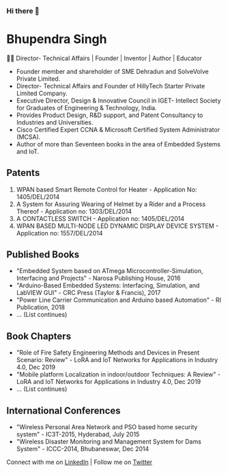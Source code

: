### Hi there 👋

<!--
**itsbhupendrasingh/itsbhupendrasingh** is a ✨ _special_ ✨ repository because its `README.md` (this file) appears on your GitHub profile.

Here are some ideas to get you started:

- 🔭 I’m currently working on ...
- 🌱 I’m currently learning ...
- 👯 I’m looking to collaborate ...
- 🤔 I’m looking for help with ...
- 💬 Ask me about ...
- 📫 How to reach me: ...
- 😄 Pronouns: ...
- ⚡ Fun fact: ...
-->


# Bhupendra Singh

👨‍💻 Director- Technical Affairs | Founder | Inventor | Author | Educator

- Founder member and shareholder of SME Dehradun and SolveVolve Private Limited.
- Director- Technical Affairs and Founder of HillyTech Starter Private Limited Company.
- Executive Director, Design & Innovative Council in IGET- Intellect Society for Graduates of Engineering & Technology, India.
- Provides Product Design, R&D support, and Patent Consultancy to Industries and Universities.
- Cisco Certified Expert CCNA & Microsoft Certified System Administrator (MCSA).
- Author of more than Seventeen books in the area of Embedded Systems and IoT.

## Patents

1. WPAN based Smart Remote Control for Heater - Application No: 1405/DEL/2014
2. A System for Assuring Wearing of Helmet by a Rider and a Process Thereof - Application no: 1303/DEL/2014
3. A CONTACTLESS SWITCH - Application no: 1405/DEL/2014
4. WPAN BASED MULTI-NODE LED DYNAMIC DISPLAY DEVICE SYSTEM - Application no: 1557/DEL/2014

## Published Books

- "Embedded System based on ATmega Microcontroller-Simulation, Interfacing and Projects" - Narosa Publishing House, 2016
- "Arduino-Based Embedded Systems: Interfacing, Simulation, and LabVIEW GUI" - CRC Press (Taylor & Francis), 2017
- "Power Line Carrier Communication and Arduino based Automation" - RI Publication, 2018
- ... (List continues)

## Book Chapters

- "Role of Fire Safety Engineering Methods and Devices in Present Scenario: Review" - LoRA and IoT Networks for Applications in Industry 4.0, Dec 2019
- "Mobile platform Localization in indoor/outdoor Techniques: A Review" - LoRA and IoT Networks for Applications in Industry 4.0, Dec 2019
- ... (List continues)

## International Conferences

- "Wireless Personal Area Network and PSO based home security system" - IC3T-2015, Hyderabad, July 2015
- "Wireless Disaster Monitoring and Management System for Dams System" - ICCC-2014, Bhubaneswar, Dec 2014

Connect with me on [LinkedIn](https://www.linkedin.com/in/mrbhupendra/) | Follow me on [Twitter](https://twitter.com/itsbhupendra) 
